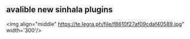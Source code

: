 ## avalible new sinhala plugins
<img align="middle" https://te.legra.ph/file/f8610f27af09cdaf40589.jpg" width='300'/>
